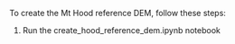 To create the Mt Hood reference DEM, follow these steps:

1. Run the create_hood_reference_dem.ipynb notebook